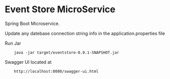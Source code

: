 # Event Store MicroService
Spring Boot Microservice.

Update any datebase connection string info in the application.properties file  

Run Jar

		java -jar target/eventstore-0.0.1-SNAPSHOT.jar
		
Swagger UI located at  

		http://localhost:8080/swagger-ui.html 